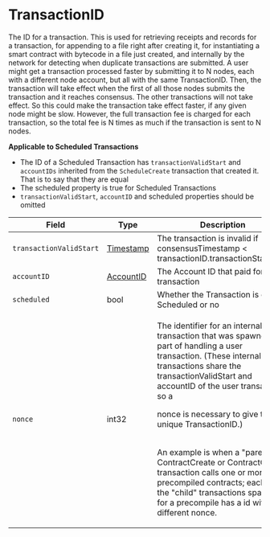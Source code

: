 # TransactionID

The ID for a transaction. This is used for retrieving receipts and records for a transaction, for appending to a file right after creating it, for instantiating a smart contract with bytecode in a file just created, and internally by the network for detecting when duplicate transactions are submitted. A user might get a transaction processed faster by submitting it to N nodes, each with a different node account, but all with the same TransactionID. Then, the transaction will take effect when the first of all those nodes submits the transaction and it reaches consensus. The other transactions will not take effect. So this could make the transaction take effect faster, if any given node might be slow. However, the full transaction fee is charged for each transaction, so the total fee is N times as much if the transaction is sent to N nodes.

**Applicable to Scheduled Transactions**

* The ID of a Scheduled Transaction has `transactionValidStart` and `accountIDs` inherited from the `ScheduleCreate` transaction that created it. That is to say that they are equal
* The scheduled property is true for Scheduled Transactions
* `transactionValidStart`, `accountID` and scheduled properties should be omitted

| Field                   | Type                                                                                                                                         | Description                                                                                                                                                                                                                                                                                                                                                                                                                                                                                                   |
| ----------------------- | -------------------------------------------------------------------------------------------------------------------------------------------- | ------------------------------------------------------------------------------------------------------------------------------------------------------------------------------------------------------------------------------------------------------------------------------------------------------------------------------------------------------------------------------------------------------------------------------------------------------------------------------------------------------------- |
| `transactionValidStart` | ​[Timestamp](https://github.com/theekrystallee/hedera-style-guide/blob/sdk-v1/deprecated/hedera-api/basic-types/broken-reference/README.md)​ | The transaction is invalid if consensusTimestamp < transactionID.transactionStartValid                                                                                                                                                                                                                                                                                                                                                                                                                        |
| `accountID`             | ​[AccountID](https://github.com/theekrystallee/hedera-style-guide/blob/sdk-v1/deprecated/hedera-api/basic-types/broken-reference/README.md)​ | The Account ID that paid for this transaction                                                                                                                                                                                                                                                                                                                                                                                                                                                                 |
| `scheduled`             | bool                                                                                                                                         | Whether the Transaction is of type Scheduled or no                                                                                                                                                                                                                                                                                                                                                                                                                                                            |
| `nonce`                 | int32                                                                                                                                        | <p>The identifier for an internal transaction that was spawned as part of handling a user transaction. (These internal transactions share the transactionValidStart and accountID of the user transaction, so a</p><p>nonce is necessary to give them a unique TransactionID.)</p><p><br>An example is when a "parent" ContractCreate or ContractCall transaction calls one or more HTS precompiled contracts; each of the "child" transactions spawned for a precompile has a id with a different nonce.</p> |
